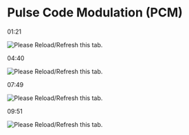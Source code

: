 Pulse Code Modulation (PCM)
===========================

﻿01:21﻿

![Please Reload/Refresh this tab.](https://storage.googleapis.com/askify-screenshot/OSjrUF0MkseKhHUgi4Do1evgFDg2/extension_screenshots/screenshot_default_a46a75a5-408d-4e26-88a4-21635e7235ef.jpeg)

  

  

  

﻿04:40﻿

![Please Reload/Refresh this tab.](https://storage.googleapis.com/askify-screenshot/OSjrUF0MkseKhHUgi4Do1evgFDg2/extension_screenshots/screenshot_default_b1b41b02-7879-4a9a-9167-1aba2a10da68.jpeg)

  

  

  

﻿07:49﻿

![Please Reload/Refresh this tab.](https://storage.googleapis.com/askify-screenshot/OSjrUF0MkseKhHUgi4Do1evgFDg2/extension_screenshots/screenshot_default_10ae90eb-6657-4df0-99c8-2b0b5c91cee5.jpeg)

  

  

﻿09:51﻿

![Please Reload/Refresh this tab.](https://storage.googleapis.com/askify-screenshot/OSjrUF0MkseKhHUgi4Do1evgFDg2/extension_screenshots/screenshot_default_3927b578-8880-47aa-905d-3b0b902abb72.jpeg)